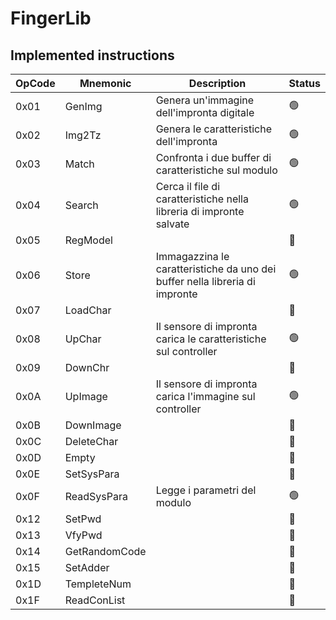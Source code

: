 # FingerLib

## Implemented instructions

|OpCode|Mnemonic|Description|Status|
|------|--------|-----------------|------|
|0x01|GenImg|Genera un'immagine dell'impronta digitale|🟢|
|0x02|Img2Tz|Genera le caratteristiche dell'impronta|🟢|
|0x03|Match|Confronta i due buffer di caratteristiche sul modulo|🟢|
|0x04|Search|Cerca il file di caratteristiche nella libreria di impronte salvate|🟢|
|0x05|RegModel||🔴|
|0x06|Store|Immagazzina le caratteristiche da uno dei buffer nella libreria di impronte|🟢|
|0x07|LoadChar||🔴|
|0x08|UpChar|Il sensore di impronta carica le caratteristiche sul controller|🟢|
|0x09|DownChr||🔴|
|0x0A|UpImage|Il sensore di impronta carica l'immagine sul controller|🟢|
|0x0B|DownImage||🔴|
|0x0C|DeleteChar||🔴|
|0x0D|Empty||🔴|
|0x0E|SetSysPara||🔴|
|0x0F|ReadSysPara|Legge i parametri del modulo|🟢|
|0x12|SetPwd||🔴|
|0x13|VfyPwd||🔴|
|0x14|GetRandomCode||🔴|
|0x15|SetAdder||🔴|
|0x1D|TempleteNum||🔴|
|0x1F|ReadConList||🔴|